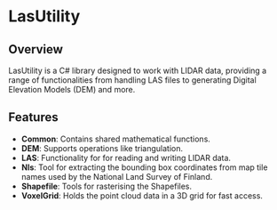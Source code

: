 # LasUtility

## Overview
LasUtility is a C# library designed to work with LIDAR data, providing a range of functionalities from handling LAS files to generating Digital Elevation Models (DEM) and more.

## Features
- **Common**: Contains shared mathematical functions.
- **DEM**: Supports operations like triangulation.
- **LAS**: Functionality for for reading and writing LIDAR data.
- **Nls**: Tool for extracting the bounding box coordinates from map tile names used by the National Land Survey of Finland.
- **Shapefile**: Tools for rasterising the Shapefiles.
- **VoxelGrid**: Holds the point cloud data in a 3D grid for fast access.
